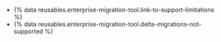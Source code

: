 - {% data reusables.enterprise-migration-tool.link-to-support-limitations %}
- {% data reusables.enterprise-migration-tool.delta-migrations-not-supported %}
